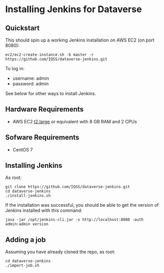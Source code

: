 Installing Jenkins for Dataverse
================================

## Quickstart

This should spin up a working Jenkins installation on AWS EC2 (on port 8080):

    ec2/ec2-create-instance.sh -b master -r https://github.com/IQSS/dataverse-jenkins.git

To log in:

- username: admin
- password: admin

See below for other ways to install Jenkins.

## Hardware Requirements

- AWS EC2 [t2.large][] or equivalent with 8 GB RAM and 2 CPUs

## Sofware Requirements

- CentOS 7

## Installing Jenkins

As root:

    git clone https://github.com/IQSS/dataverse-jenkins.git
    cd dataverse-jenkins
    ./install-jenkins.sh

If the installation was successful, you should be able to get the version of Jenkins installed with this command:

    java -jar /opt/jenkins-cli.jar -s http://localhost:8080 -auth admin:admin version

## Adding a job

Assuming you have already cloned the repo, as root:

    cd dataverse-jenkins
    ./import-job.sh

[t2.large]: https://aws.amazon.com/ec2/instance-types/t2/
